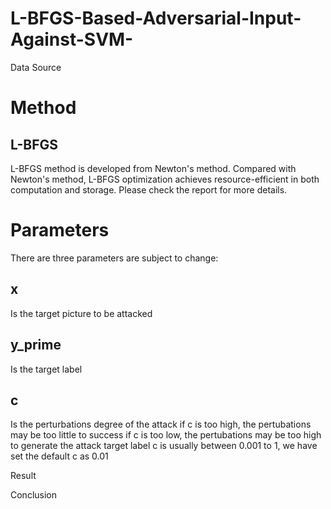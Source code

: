 # L-BFGS-Based-Adversarial-Input-Against-SVM-

Data Source

# Method
## L-BFGS
L-BFGS method is developed from Newton's method. Compared with Newton's method, L-BFGS optimization achieves resource-efficient in both computation and storage.
Please check the report for more details.

# Parameters
There are three parameters are subject to change:
## x 
Is the target picture to be attacked

## y_prime
Is the target label 

## c
Is the perturbations degree of the attack
if c is too high, the pertubations may be too little to success
if c is too low, the pertubations may be too high to generate the attack target label
c is usually between 0.001 to 1, we have set the default c as 0.01

Result 


Conclusion
